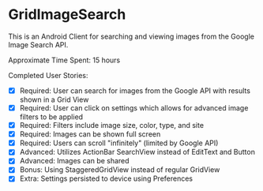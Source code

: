 # GridImageSearch

This is an Android Client for searching and viewing images from the Google Image Search API.

Approximate Time Spent: 15 hours

Completed User Stories:

* [x] Required: User can search for images from the Google API with results shown in a Grid View
* [x] Required: User can click on settings which allows for advanced image filters to be applied
* [x] Required: Filters include image size, color, type, and site
* [x] Required: Images can be shown full screen 
* [x] Required: Users can scroll "infinitely" (limited by Google API)
* [x] Advanced: Utilizes ActionBar SearchView instead of EditText and Button
* [x] Advanced: Images can be shared
* [x] Bonus: Using StaggeredGridView instead of regular GridView 
* [x] Extra: Settings persisted to device using Preferences
